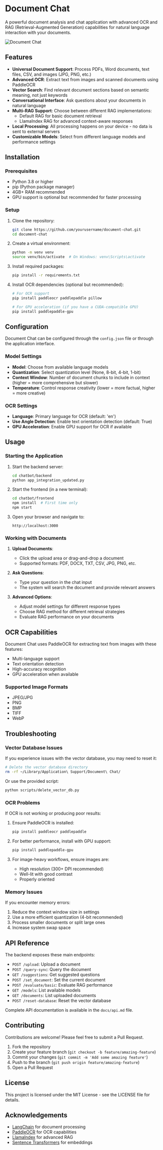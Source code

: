 # Document Chat

A powerful document analysis and chat application with advanced OCR and RAG (Retrieval-Augmented Generation) capabilities for natural language interaction with your documents.

![Document Chat](https://via.placeholder.com/800x400?text=Document+Chat)

## Features

- **Universal Document Support**: Process PDFs, Word documents, text files, CSV, and images (JPG, PNG, etc.)
- **Advanced OCR**: Extract text from images and scanned documents using PaddleOCR
- **Vector Search**: Find relevant document sections based on semantic meaning, not just keywords
- **Conversational Interface**: Ask questions about your documents in natural language
- **Multi-RAG Support**: Choose between different RAG implementations:
  - Default RAG for basic document retrieval
  - LlamaIndex RAG for advanced context-aware responses
- **Local Processing**: All processing happens on your device - no data is sent to external servers
- **Customizable Models**: Select from different language models and performance settings

## Installation

### Prerequisites

- Python 3.8 or higher
- pip (Python package manager)
- 4GB+ RAM recommended
- GPU support is optional but recommended for faster processing

### Setup

1. Clone the repository:
   ```bash
   git clone https://github.com/yourusername/document-chat.git
   cd document-chat
   ```

2. Create a virtual environment:
   ```bash
   python -m venv venv
   source venv/bin/activate  # On Windows: venv\Scripts\activate
   ```

3. Install required packages:
   ```bash
   pip install -r requirements.txt
   ```

4. Install OCR dependencies (optional but recommended):
   ```bash
   # For OCR support
   pip install paddleocr paddlepaddle pillow
   
   # For GPU acceleration (if you have a CUDA-compatible GPU)
   pip install paddlepaddle-gpu
   ```

## Configuration

Document Chat can be configured through the `config.json` file or through the application interface.

### Model Settings

- **Model**: Choose from available language models
- **Quantization**: Select quantization level (None, 8-bit, 4-bit, 1-bit)
- **Context Window**: Number of document chunks to include in context (higher = more comprehensive but slower)
- **Temperature**: Control response creativity (lower = more factual, higher = more creative)

### OCR Settings

- **Language**: Primary language for OCR (default: 'en')
- **Use Angle Detection**: Enable text orientation detection (default: True)
- **GPU Acceleration**: Enable GPU support for OCR if available

## Usage

### Starting the Application

1. Start the backend server:
   ```bash
   cd chatbot/backend
   python app_integration_updated.py
   ```

2. Start the frontend (in a new terminal):
   ```bash
   cd chatbot/frontend
   npm install  # First time only
   npm start
   ```

3. Open your browser and navigate to:
   ```
   http://localhost:3000
   ```

### Working with Documents

1. **Upload Documents**:
   - Click the upload area or drag-and-drop a document
   - Supported formats: PDF, DOCX, TXT, CSV, JPG, PNG, etc.

2. **Ask Questions**:
   - Type your question in the chat input
   - The system will search the document and provide relevant answers

3. **Advanced Options**:
   - Adjust model settings for different response types
   - Choose RAG method for different retrieval strategies
   - Evaluate RAG performance on your documents

## OCR Capabilities

Document Chat uses PaddleOCR for extracting text from images with these features:

- Multi-language support
- Text orientation detection
- High-accuracy recognition
- GPU acceleration when available

### Supported Image Formats

- JPEG/JPG
- PNG
- BMP
- TIFF
- WebP

## Troubleshooting

### Vector Database Issues

If you experience issues with the vector database, you may need to reset it:

```bash
# Delete the vector database directory
rm -rf ~/Library/Application\ Support/Document\ Chat/
```

Or use the provided script:

```bash
python scripts/delete_vector_db.py
```

### OCR Problems

If OCR is not working or producing poor results:

1. Ensure PaddleOCR is installed:
   ```bash
   pip install paddleocr paddlepaddle
   ```

2. For better performance, install with GPU support:
   ```bash
   pip install paddlepaddle-gpu
   ```

3. For image-heavy workflows, ensure images are:
   - High resolution (300+ DPI recommended)
   - Well-lit with good contrast
   - Properly oriented

### Memory Issues

If you encounter memory errors:

1. Reduce the context window size in settings
2. Use a more efficient quantization (4-bit recommended)
3. Process smaller documents or split large ones
4. Increase system swap space

## API Reference

The backend exposes these main endpoints:

- `POST /upload`: Upload a document
- `POST /query-sync`: Query the document
- `GET /suggestions`: Get suggested questions
- `POST /set_document`: Set the current document
- `POST /evaluate/basic`: Evaluate RAG performance
- `GET /models`: List available models
- `GET /documents`: List uploaded documents
- `POST /reset-database`: Reset the vector database

Complete API documentation is available in the `docs/api.md` file.

## Contributing

Contributions are welcome! Please feel free to submit a Pull Request.

1. Fork the repository
2. Create your feature branch (`git checkout -b feature/amazing-feature`)
3. Commit your changes (`git commit -m 'Add some amazing feature'`)
4. Push to the branch (`git push origin feature/amazing-feature`)
5. Open a Pull Request

## License

This project is licensed under the MIT License - see the LICENSE file for details.

## Acknowledgements

- [LangChain](https://github.com/hwchase17/langchain) for document processing
- [PaddleOCR](https://github.com/PaddlePaddle/PaddleOCR) for OCR capabilities
- [LlamaIndex](https://github.com/jerryjliu/llama_index) for advanced RAG
- [Sentence Transformers](https://github.com/UKPLab/sentence-transformers) for embeddings

